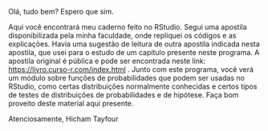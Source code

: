 Olá, tudo bem? Espero que sim.

Aqui você encontrará meu caderno feito no RStudio. Segui uma apostila disponibilizada pela minha faculdade, onde repliquei os códigos e as explicações. Havia uma sugestão de leitura de outra apostila indicada nesta apostila, que usei para o estudo de um capítulo presente neste programa. A apostila original é pública e pode ser encontrada neste link: https://livro.curso-r.com/index.html . Junto com este programa, você verá um módulo sobre funções de probabilidades que podem ser usadas no RStudio, como certas distribuições normalmente conhecidas e certos tipos de testes de distribuições de probabilidades e de hipótese. Faça bom proveito deste material aqui presente.

Atenciosamente, Hicham Tayfour
